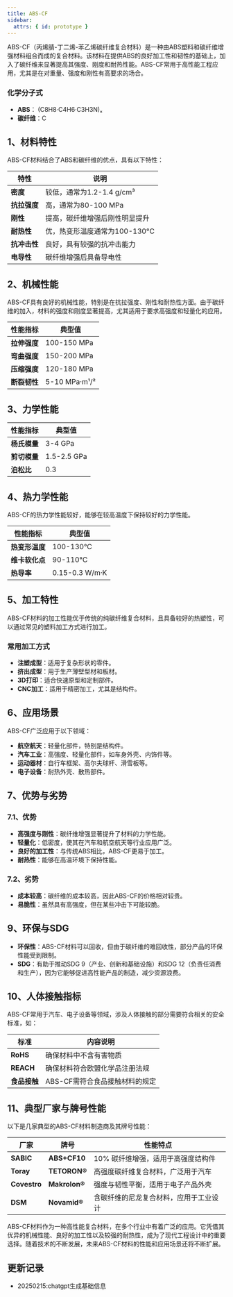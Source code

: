 ```yaml
---
title: ABS-CF
sidebar:
  attrs: { id: prototype }
---
```



ABS-CF（丙烯腈-丁二烯-苯乙烯碳纤维复合材料）是一种由ABS塑料和碳纤维增强材料组合而成的复合材料。该材料在提供ABS的良好加工性和韧性的基础上，加入了碳纤维来显著提高其强度、刚度和耐热性能。ABS-CF常用于高性能工程应用，尤其是在对重量、强度和刚性有高要求的场合。

### 化学分子式

- **ABS**： (C8H8·C4H6·C3H3N)ₓ
- **碳纤维**：C

## 1、材料特性

ABS-CF材料结合了ABS和碳纤维的优点，具有以下特性：

| 特性            | 说明                              |
|-----------------|-----------------------------------|
| **密度**        | 较低，通常为1.2-1.4 g/cm³         |
| **抗拉强度**    | 高，通常为80-100 MPa              |
| **刚性**        | 提高，碳纤维增强后刚性明显提升   |
| **耐热性**      | 优，热变形温度通常为100-130°C    |
| **抗冲击性**    | 良好，具有较强的抗冲击能力       |
| **电导性**      | 碳纤维增强后具备导电性           |

## 2、机械性能

ABS-CF具有良好的机械性能，特别是在抗拉强度、刚性和耐热性方面。由于碳纤维的加入，材料的强度和刚度显著提高，尤其适用于要求高强度和轻量化的应用。

| 性能指标        | 典型值                             |
|-----------------|------------------------------------|
| **拉伸强度**    | 100-150 MPa                       |
| **弯曲强度**    | 150-200 MPa                       |
| **压缩强度**    | 120-180 MPa                       |
| **断裂韧性**    | 5-10 MPa·m¹/²                     |

## 3、力学性能

| 性能指标        | 典型值                             |
|-----------------|------------------------------------|
| **杨氏模量**    | 3-4 GPa                            |
| **剪切模量**    | 1.5-2.5 GPa                        |
| **泊松比**      | 0.3                                |

## 4、热力学性能

ABS-CF的热力学性能较好，能够在较高温度下保持较好的力学性能。

| 性能指标        | 典型值                             |
|-----------------|------------------------------------|
| **热变形温度**  | 100-130°C                          |
| **维卡软化点**  | 90-110°C                           |
| **热导率**      | 0.15-0.3 W/m·K                     |

## 5、加工特性

ABS-CF材料的加工性能优于传统的纯碳纤维复合材料，且具备较好的热塑性，可以通过常见的塑料加工方式进行加工。

### 常用加工方式

- **注塑成型**：适用于复杂形状的零件。
- **挤出成型**：用于生产薄壁型材和板材。
- **3D打印**：适合快速原型和定制部件。
- **CNC加工**：适用于精密加工，尤其是结构件。

## 6、应用场景

ABS-CF广泛应用于以下领域：

- **航空航天**：轻量化部件，特别是结构件。
- **汽车工业**：高强度、轻量化部件，如车身外壳、内饰件等。
- **运动器材**：自行车框架、高尔夫球杆、滑雪板等。
- **电子设备**：耐热外壳、散热部件。

## 7、优势与劣势

### 7.1、优势
- **高强度与刚性**：碳纤维增强显著提升了材料的力学性能。
- **轻量化**：低密度，使其在汽车和航空航天等行业应用广泛。
- **良好的加工性**：与传统ABS相比，ABS-CF更易于加工。
- **耐热性**：能够在高温环境下保持性能。

### 7.2、劣势
- **成本较高**：碳纤维的成本较高，因此ABS-CF的价格相对较贵。
- **易脆性**：虽然具有高强度，但在某些冲击下可能较脆。

## 9、环保与SDG

- **环保性**：ABS-CF材料可以回收，但由于碳纤维的难回收性，部分产品的环保性能受到限制。
- **SDG**：有助于推动SDG 9（产业、创新和基础设施）和SDG 12（负责任消费和生产），因为它能够促进高性能产品的制造，减少资源浪费。

## 10、人体接触指标

ABS-CF常用于汽车、电子设备等领域，涉及人体接触的部分需要符合相关的安全标准，如：

| 标准           | 内容说明                           |
|----------------|------------------------------------|
| **RoHS**       | 确保材料中不含有害物质            |
| **REACH**      | 确保材料符合欧盟化学品注册法规     |
| **食品接触**   | ABS-CF需符合食品接触材料的规定     |

## 11、典型厂家与牌号性能

以下是几家典型的ABS-CF材料制造商及其牌号性能：

| 厂家            | 牌号         | 性能特点                           |
|-----------------|--------------|------------------------------------|
| **SABIC**       | **ABS+CF10** | 10% 碳纤维增强，适用于高强度结构件 |
| **Toray**       | **TETORON®** | 高强度碳纤维复合材料，广泛用于汽车 |
| **Covestro**    | **Makrolon®**| 强度与韧性平衡，适用于电子产品外壳 |
| **DSM**         | **Novamid®** | 含碳纤维的尼龙复合材料，应用于工业设计 |


ABS-CF材料作为一种高性能复合材料，在多个行业中有着广泛的应用。它凭借其优异的机械性能、良好的加工性以及较强的耐热性，成为了现代工程设计中的重要选择。随着技术的不断发展，未来ABS-CF材料的性能和应用场景还将不断扩展。

## 更新记录
* 20250215:chatgpt生成基础信息